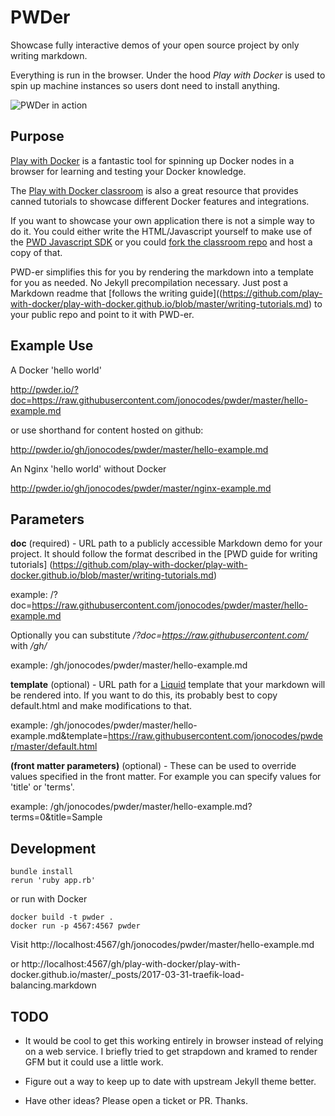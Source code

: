 # PWDer

Showcase fully interactive demos of your open source project by only writing markdown.

Everything is run in the browser. Under the hood *Play with Docker* is used to spin up machine instances so users dont need to install anything.

![PWDer in action](https://raw.githubusercontent.com/jonocodes/pwder/master/screenshot.png?raw=true "Title")

## Purpose

[Play with Docker](http://labs.play-with-docker.com/) is a fantastic tool for spinning up Docker nodes in a browser for learning and testing your Docker knowledge.

The [Play with Docker classroom](http://training.play-with-docker.com/) is also a great resource that provides canned tutorials to showcase different Docker features and integrations.

If you want to showcase your own application there is not a simple way to do it. You could either write the HTML/Javascript yourself to make use of the [PWD Javascript SDK](https://github.com/play-with-docker/sdk) or you could [fork the classroom repo](https://github.com/play-with-docker/play-with-docker.github.io) and host a copy of that.

PWD-er simplifies this for you by rendering the markdown into a template for you as needed. No Jekyll precompilation necessary. Just post a Markdown readme that [follows the writing guide]((https://github.com/play-with-docker/play-with-docker.github.io/blob/master/writing-tutorials.md) to your public repo and point to it with PWD-er.

## Example Use

A Docker 'hello world'

http://pwder.io/?doc=https://raw.githubusercontent.com/jonocodes/pwder/master/hello-example.md

or use shorthand for content hosted on github:

http://pwder.io/gh/jonocodes/pwder/master/hello-example.md

An Nginx 'hello world' without Docker

http://pwder.io/gh/jonocodes/pwder/master/nginx-example.md

## Parameters

**doc** (required) - URL path to a publicly accessible Markdown demo for your project. It should follow the format described in the [PWD guide for writing tutorials] (https://github.com/play-with-docker/play-with-docker.github.io/blob/master/writing-tutorials.md)

example: /?doc=https://raw.githubusercontent.com/jonocodes/pwder/master/hello-example.md

Optionally you can substitute */?doc=https://raw.githubusercontent.com/* with */gh/*

example:
/gh/jonocodes/pwder/master/hello-example.md

**template** (optional) - URL path for a [Liquid](https://shopify.github.io/liquid/) template that your markdown will be rendered into. If you want to do this, its probably best to copy default.html and make modifications to that.

example: /gh/jonocodes/pwder/master/hello-example.md&template=https://raw.githubusercontent.com/jonocodes/pwder/master/default.html

**(front matter parameters)** (optional) - These can be used to override values specified in the front matter. For example you can specify values for 'title' or 'terms'.

example:
/gh/jonocodes/pwder/master/hello-example.md?terms=0&title=Sample


## Development

    bundle install
    rerun 'ruby app.rb'

or run with Docker

    docker build -t pwder .
    docker run -p 4567:4567 pwder

Visit http://localhost:4567/gh/jonocodes/pwder/master/hello-example.md

or http://localhost:4567/gh/play-with-docker/play-with-docker.github.io/master/_posts/2017-03-31-traefik-load-balancing.markdown

## TODO

* It would be cool to get this working entirely in browser instead of relying on a web service. I briefly tried to get strapdown and kramed to render GFM but it could use a little work.

* Figure out a way to keep up to date with upstream Jekyll theme better.

* Have other ideas? Please open a ticket or PR. Thanks.
